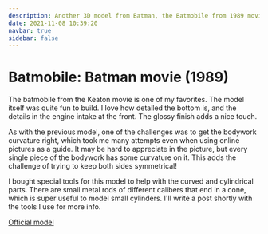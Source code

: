 ```yaml
---
description: Another 3D model from Batman, the Batmobile from 1989 movie. Lots of subtly curved bodywork, great detail in the intake and exhausts.
date: 2021-11-08 10:39:20
navbar: true
sidebar: false
---
```


# Batmobile: Batman movie (1989)

The batmobile from the Keaton movie is one of my favorites. The model itself was quite fun to build. I love how detailed the bottom is, and the details in the engine intake at the front. The glossy finish adds a nice touch.

As with the previous model, one of the challenges was to get the bodywork curvature right, which took me many attempts even when using online pictures as a guide. It may be hard to appreciate in the picture, but every single piece of the bodywork has some curvature on it. This adds the challenge of trying to keep both sides symmetrical!

I bought special tools for this model to help with the curved and cylindrical parts. There are small metal rods of different calibers that end in a cone, which is super useful to model small cylinders. I'll write a post shortly with the tools I use for more info.

[Official model](https://www.metalearth.com/batman/batman-movie-batmobile)

<Gallery path="batman/batmobile-batman-movie" :images="[
    'model_1',
    'model_2',
    'model_3',
    'model_4',
    'model_5',
    'model_6',
    'detail_1',
    'detail_2',
    'detail_3',
    'detail_4',
    'detail_5',
    'detail_6'
]"/>
